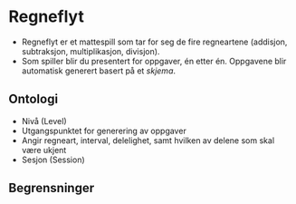 # Regneflyt

* Regneflyt er et mattespill som tar for seg de fire regneartene (addisjon, subtraksjon, multiplikasjon, divisjon).
* Som spiller blir du presentert for oppgaver, én etter én. Oppgavene blir automatisk generert basert på et *skjema*.

## Ontologi

* Nivå (Level)
 * Utgangspunktet for generering av oppgaver
 * Angir regneart, interval, delelighet, samt hvilken av delene som skal være ukjent
* Sesjon (Session)


## Begrensninger

